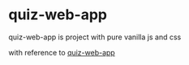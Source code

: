 # quiz-web-app

quiz-web-app is project with pure vanilla js and css

with reference to [quiz-web-app](https://github.com/jamesqquick/Build-A-Quiz-App-With-HTML-CSS-and-JavaScript)